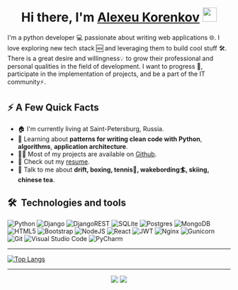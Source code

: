 <h1 align="center">Hi there, I'm <a href="#" target="_blank">Alexeu Korenkov</a> <img
src="https://github.com/blackcater/blackcater/raw/main/images/Hi.gif" height="32" /></h1>

<p>I'm a python developer 💻 passionate about writing web applications 🌐. I love exploring new tech stack 🆕 and leveraging them to build cool stuff 🛠️. There is a great desire and willingness💡 to grow their professional and personal qualities in the field of development. I want to progress 🤖, participate in the implementation of projects, and be a part of the IT community⚡.
</p>
<h2>⚡️ A Few Quick Facts</h2>
<ul>
<li>🏠 I'm currently living at Saint-Petersburg, Russia.</li>
<li>🧐 Learning about <strong>patterns for writing clean code with Python</strong>, <strong>algorithms</strong>, <strong>application architecture</strong>.</li>
<li>👨‍💻 Most of my projects are available on <a href="https://github.com/GodAlexK">Github</a>.</li>
<li>📙 Check out my <a href="https://spb.hh.ru/applicant/resumes/view?resume=3220aa14ff0cc752c20039ed1f797653527458" >resume</a>.</li>
<li>💬 Talk to me about <strong>drift, boxing, tennis🎾, wakebording🏄, skiing, chinese tea</strong>.</li>
</ul>

<h2> 🛠  Technologies and tools</h2>
  
![Python](https://img.shields.io/badge/python-3670A0?style=for-the-badge&logo=python&logoColor=ffdd54)
![Django](https://img.shields.io/badge/django-%23092E20.svg?style=for-the-badge&logo=django&logoColor=white)
![DjangoREST](https://img.shields.io/badge/DJANGO-REST-ff1709?style=for-the-badge&logo=django&logoColor=white&color=ff1709&labelColor=gray)
![SQLite](https://img.shields.io/badge/sqlite-%2307405e.svg?style=for-the-badge&logo=sqlite&logoColor=white)
![Postgres](https://img.shields.io/badge/postgres-%23316192.svg?style=for-the-badge&logo=postgresql&logoColor=white)
![MongoDB](https://img.shields.io/badge/MongoDB-%234ea94b.svg?style=for-the-badge&logo=mongodb&logoColor=white)
![HTML5](https://img.shields.io/badge/html5-%23E34F26.svg?style=for-the-badge&logo=html5&logoColor=white)
![Bootstrap](https://img.shields.io/badge/bootstrap-%238511FA.svg?style=for-the-badge&logo=bootstrap&logoColor=white)
![NodeJS](https://img.shields.io/badge/node.js-6DA55F?style=for-the-badge&logo=node.js&logoColor=white)
![React](https://img.shields.io/badge/react-%2320232a.svg?style=for-the-badge&logo=react&logoColor=%2361DAFB)
![JWT](https://img.shields.io/badge/JWT-black?style=for-the-badge&logo=JSON%20web%20tokens)
![Nginx](https://img.shields.io/badge/nginx-%23009639.svg?style=for-the-badge&logo=nginx&logoColor=white)
![Gunicorn](https://img.shields.io/badge/gunicorn-%298729.svg?style=for-the-badge&logo=gunicorn&logoColor=white)
![Git](https://img.shields.io/badge/git-%23F05033.svg?style=for-the-badge&logo=git&logoColor=white)
![Visual Studio Code](https://img.shields.io/badge/Visual%20Studio%20Code-0078d7.svg?style=for-the-badge&logo=visual-studio-code&logoColor=white)
![PyCharm](https://img.shields.io/badge/pycharm-143?style=for-the-badge&logo=pycharm&logoColor=black&color=black&labelColor=green)

<hr>

[![Top Langs](https://github-readme-stats.vercel.app/api/top-langs/?username=GodAlexK&layout=compact)](https://github.com/GodAlexK/github-readme-stats) 

<hr>
<p align="center">
<a target="_blank" href="mailto:kenlexa97@gmail.com"><img src="https://img.shields.io/badge/-Gmail-D14836?style=for-the-badge&logo=Gmail&logoColor=white"></img></a>
<a target="_blank" href="https://t.me/Korenkov_AA"><img src="https://img.shields.io/badge/Telegram-2CA5E0?style=for-the-badge&logo=telegram&logoColor=white"></img></a>
</p>   

